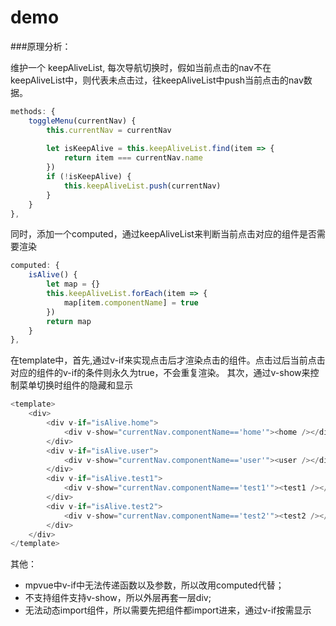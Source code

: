 # demo

###原理分析：

维护一个 keepAliveList, 每次导航切换时，假如当前点击的nav不在keepAliveList中，则代表未点击过，往keepAliveList中push当前点击的nav数据。

``` javascript
methods: {
    toggleMenu(currentNav) {
        this.currentNav = currentNav
       
        let isKeepAlive = this.keepAliveList.find(item => {
            return item === currentNav.name
        })
        if (!isKeepAlive) {
            this.keepAliveList.push(currentNav)
        }
    }
},
```

同时，添加一个computed，通过keepAliveList来判断当前点击对应的组件是否需要渲染
``` javascript
computed: {
    isAlive() {
        let map = {}
        this.keepAliveList.forEach(item => {
            map[item.componentName] = true
        })
        return map
    }
},
```

在template中，首先,通过v-if来实现点击后才渲染点击的组件。点击过后当前点击对应的组件的v-if的条件则永久为true，不会重复渲染。
其次，通过v-show来控制菜单切换时组件的隐藏和显示

``` javascript
<template>
    <div>
        <div v-if="isAlive.home">
            <div v-show="currentNav.componentName=='home'"><home /></div>           
        </div>
        <div v-if="isAlive.user">
            <div v-show="currentNav.componentName=='user'"><user /></div>           
        </div>
        <div v-if="isAlive.test1">
            <div v-show="currentNav.componentName=='test1'"><test1 /></div>           
        </div>
        <div v-if="isAlive.test2">
            <div v-show="currentNav.componentName=='test2'"><test2 /></div>           
        </div>
    </div>
</template>
```
其他：

* mpvue中v-if中无法传递函数以及参数，所以改用computed代替；
* 不支持组件支持v-show，所以外层再套一层div;
* 无法动态import组件，所以需要先把组件都import进来，通过v-if按需显示
